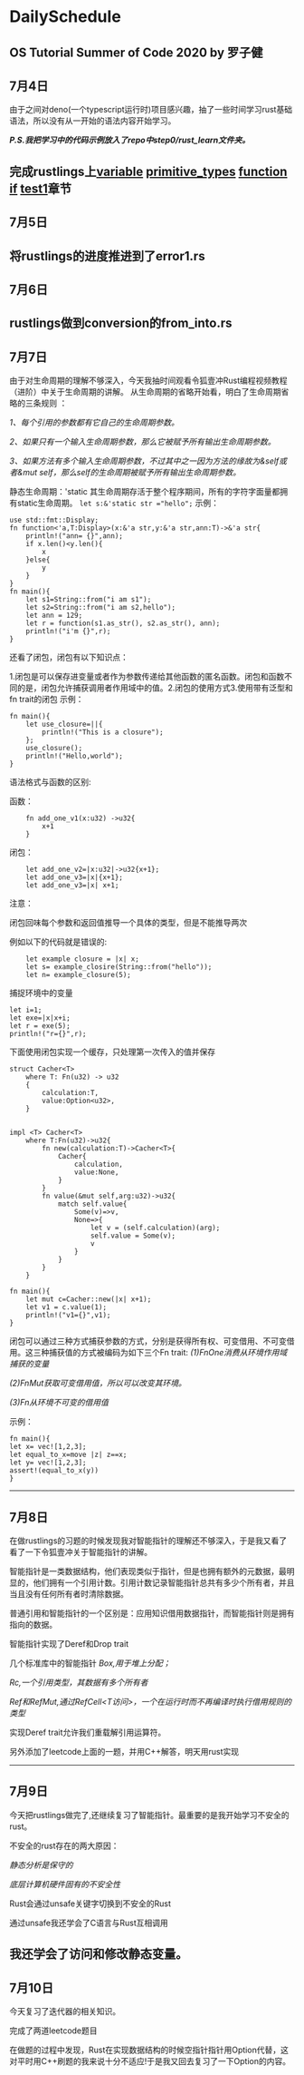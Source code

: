 # DailySchedule
OS Tutorial Summer of Code 2020 by 罗子健
---
## 7月4日
由于之间对deno(一个typescript运行时)项目感兴趣，抽了一些时间学习rust基础语法，所以没有从一开始的语法内容开始学习。

***P.S.我把学习中的代码示例放入了repo中step0/rust_learn文件夹。***


完成rustlings上[variable](https://github.com/kszlzj/DailySchedule/tree/master/step0/variables) [primitive_types](https://github.com/kszlzj/DailySchedule/tree/master/step0/primitive_types) [function](https://github.com/kszlzj/DailySchedule/tree/master/step0/functions) [if](https://github.com/kszlzj/DailySchedule/tree/master/step0/if) [test1](https://github.com/kszlzj/DailySchedule/blob/master/step0/test1.rs)章节
---
## 7月5日
将rustlings的进度推进到了error1.rs
---
## 7月6日
rustlings做到conversion的from_into.rs
---
## 7月7日
由于对生命周期的理解不够深入，今天我抽时间观看令狐壹冲Rust编程视频教程（进阶）中关于生命周期的讲解。
从生命周期的省略开始看，明白了生命周期省略的三条规则 ：

*1、每个引用的参数都有它自己的生命周期参数。*

*2、如果只有一个输入生命周期参数，那么它被赋予所有输出生命周期参数。*

*3、如果方法有多个输入生命周期参数，不过其中之一因为方法的缘故为&self或者&mut self，那么self的生命周期被赋予所有输出生命周期参数。*

静态生命周期：'static 其生命周期存活于整个程序期间，所有的字符字面量都拥有static生命周期。
`let s:&'static str ="hello";`
示例：
```
use std::fmt::Display;
fn function<'a,T:Display>(x:&'a str,y:&'a str,ann:T)->&'a str{
    println!("ann= {}",ann);
    if x.len()<y.len(){
        x
    }else{
        y
    }
} 
fn main(){
    let s1=String::from("i am s1");
    let s2=String::from("i am s2,hello");
    let ann = 129;
    let r = function(s1.as_str(), s2.as_str(), ann);
    println!("i'm {}",r);
}
```
还看了闭包，闭包有以下知识点：

1.闭包是可以保存进变量或者作为参数传递给其他函数的匿名函数。闭包和函数不同的是，闭包允许捕获调用者作用域中的值。2.闭包的使用方式3.使用带有泛型和fn trait的闭包
示例：
```
fn main(){
    let use_closure=||{
        println!("This is a closure");
    };
    use_closure();
    println!("Hello,world");
}
```
语法格式与函数的区别:

函数：
```
    fn add_one_v1(x:u32) ->u32{
        x+1
    }
```
闭包：
```
    let add_one_v2=|x:u32|->u32{x+1};
    let add_one_v3=|x|{x+1};
    let add_one_v3=|x| x+1;
```
注意：

闭包回味每个参数和返回值推导一个具体的类型，但是不能推导两次

例如以下的代码就是错误的:

```
    let example closure = |x| x;
    let s= example_closire(String::from("hello"));
    let n= example_closure(5);
```

捕捉环境中的变量
```
let i=1;
let exe=|x|x+i;
let r = exe(5);
println!("r={}",r);
```

下面使用闭包实现一个缓存，只处理第一次传入的值并保存

```
struct Cacher<T>
    where T: Fn(u32) -> u32
    {
        calculation:T,
        value:Option<u32>,
    }


impl <T> Cacher<T>
    where T:Fn(u32)->u32{
        fn new(calculation:T)->Cacher<T>{
            Cacher{
                calculation,
                value:None,
            }
        }
        fn value(&mut self,arg:u32)->u32{
            match self.value{
                Some(v)=>v,
                None=>{
                    let v = (self.calculation)(arg);
                    self.value = Some(v);
                    v
                }
            }
        }
    }

fn main(){
    let mut c=Cacher::new(|x| x+1);
    let v1 = c.value(1);
    println!("v1={}",v1);
}
```

闭包可以通过三种方式捕获参数的方式，分别是获得所有权、可变借用、不可变借用。这三种捕获值的方式被编码为如下三个Fn trait:
*(1)FnOne消费从环境作用域捕获的变量*

*(2)FnMut获取可变借用值，所以可以改变其环境。*

*(3)Fn从环境不可变的借用值*

示例：
```
fn main(){
let x= vec![1,2,3];
let equal_to_x=move |z| z==x;
let y= vec![1,2,3];
assert!(equal_to_x(y))
}
```
---
## 7月8日

在做rustlings的习题的时候发现我对智能指针的理解还不够深入，于是我又看了看了一下令狐壹冲关于智能指针的讲解。

智能指针是一类数据结构，他们表现类似于指针，但是也拥有额外的元数据，最明显的，他们拥有一个引用计数。引用计数记录智能指针总共有多少个所有者，并且当且没有任何所有者时清除数据。

普通引用和智能指针的一个区别是：应用知识借用数据指针，而智能指针则是拥有指向的数据。

智能指针实现了Deref和Drop trait

几个标准库中的智能指针
*Box<T>,用于堆上分配；*

*Rc<T>,一个引用类型，其数据有多个所有者*

*Ref<T>和RefMut<T>,通过RefCell<T访问>，一个在运行时而不再编译时执行借用规则的类型*

实现Deref trait允许我们重载解引用运算符。

另外添加了leetcode上面的一题，并用C++解答，明天用rust实现

---
## 7月9日

今天把rustlings做完了,还继续复习了智能指针。最重要的是我开始学习不安全的rust。

不安全的rust存在的两大原因：

*静态分析是保守的*

*底层计算机硬件固有的不安全性*

Rust会通过unsafe关键字切换到不安全的Rust

通过unsafe我还学会了C语言与Rust互相调用

我还学会了访问和修改静态变量。
---
## 7月10日

今天复习了迭代器的相关知识。

完成了两道leetcode题目

在做题的过程中发现，Rust在实现数据结构的时候空指针指针用Option代替，这对平时用C++刷题的我来说十分不适应!于是我又回去复习了一下Option的内容。